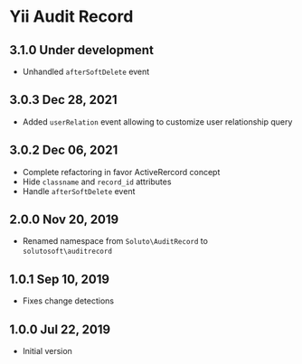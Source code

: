 Yii Audit Record
================

3.1.0 Under development
-----------------------

- Unhandled `afterSoftDelete` event

3.0.3 Dec 28, 2021
------------------

- Added `userRelation` event allowing to customize user relationship query

3.0.2 Dec 06, 2021
------------------

- Complete refactoring in favor ActiveRercord concept
- Hide `classname` and `record_id` attributes
- Handle `afterSoftDelete` event

2.0.0 Nov 20, 2019
------------------

- Renamed namespace from `Soluto\AuditRecord` to `solutosoft\auditrecord`

1.0.1 Sep 10, 2019
------------------

- Fixes change detections

1.0.0 Jul 22, 2019
------------------

- Initial version
